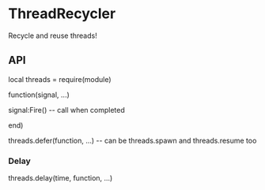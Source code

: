 # ThreadRecycler
Recycle and reuse threads!

## API
local threads = require(module)

function(signal, ...)

signal:Fire() -- call when completed

end)

threads.defer(function, ...) -- can be threads.spawn and threads.resume too

### Delay

threads.delay(time, function, ...)
